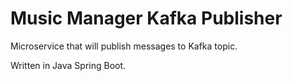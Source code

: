 # Music Manager Kafka Publisher
Microservice that will publish messages to Kafka topic.

Written in Java Spring Boot.  
